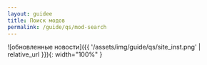 ```yaml
---
layout: guidee
title: Поиск модов
permalink: /guide/qs/mod-search
---
```


![обновленные новости]({{ '/assets/img/guide/qs/site_inst.png' | relative_url }}){: width="100%" }
